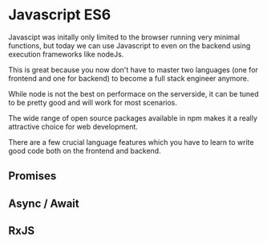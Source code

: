 # Javascript ES6

Javascipt was initally only limited to the browser running very minimal functions, but today we can use Javascript to even on the backend using execution frameworks like nodeJs.

This is great because you now don't have to master two languages (one for frontend and one for backend) to become a full stack engineer anymore.

While node is not the best on performace on the serverside, it can be tuned to be pretty good and will work for most scenarios. 

The wide range of open source packages available in npm makes it a really attractive choice for web development.

There are a few crucial language features which you have to learn to write good code both on the frontend and backend.

## Promises


## Async / Await


## RxJS



